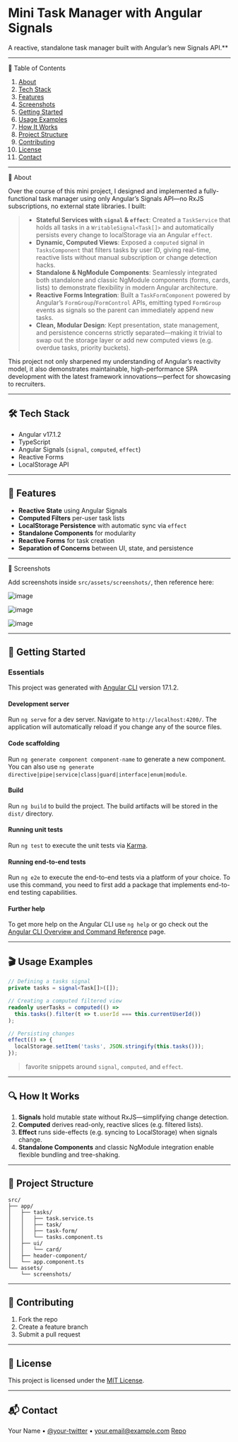 # Mini Task Manager with Angular Signals

A reactive, standalone task manager built with Angular’s new Signals API.**

---

🧩 Table of Contents

1. [About](#about)
2. [Tech Stack](#tech-stack)
3. [Features](#features)
4. [Screenshots](#screenshots)
5. [Getting Started](#getting-started)
6. [Usage Examples](#usage-examples)
7. [How It Works](#how-it-works)
8. [Project Structure](#project-structure)
9. [Contributing](#contributing)
10. [License](#license)
11. [Contact](#contact)

---

🐣 About

Over the course of this mini project, I designed and implemented a fully-functional task manager using only Angular’s Signals API—no RxJS subscriptions, no external state libraries. I built:
>
> * **Stateful Services with `signal` & `effect`**: Created a `TaskService` that holds all tasks in a `WritableSignal<Task[]>` and automatically persists every change to localStorage via an Angular `effect`.
> * **Dynamic, Computed Views**: Exposed a `computed` signal in `TasksComponent` that filters tasks by user ID, giving real-time, reactive lists without manual subscription or change detection hacks.
> * **Standalone & NgModule Components**: Seamlessly integrated both standalone and classic NgModule components (forms, cards, lists) to demonstrate flexibility in modern Angular architecture.
> * **Reactive Forms Integration**: Built a `TaskFormComponent` powered by Angular’s `FormGroup`/`FormControl` APIs, emitting typed `FormGroup` events as signals so the parent can immediately append new tasks.
> * **Clean, Modular Design**: Kept presentation, state management, and persistence concerns strictly separated—making it trivial to swap out the storage layer or add new computed views (e.g. overdue tasks, priority buckets).

This project not only sharpened my understanding of Angular’s reactivity model, it also demonstrates maintainable, high-performance SPA development with the latest framework innovations—perfect for showcasing to recruiters.

---

## 🛠 Tech Stack

* Angular v17.1.2
* TypeScript
* Angular Signals (`signal`, `computed`, `effect`)
* Reactive Forms
* LocalStorage API

---

## 🚀 Features

* **Reactive State** using Angular Signals
* **Computed Filters** per-user task lists
* **LocalStorage Persistence** with automatic sync via `effect`
* **Standalone Components** for modularity
* **Reactive Forms** for task creation
* **Separation of Concerns** between UI, state, and persistence

---

📸 Screenshots

Add screenshots inside `src/assets/screenshots/`, then reference here:

![image](https://github.com/user-attachments/assets/11f1a997-8df3-4538-874f-90cdab6d69b8)

![image](https://github.com/user-attachments/assets/ebbbcf5a-5f7f-4b99-aa37-c0ac53f41f4f)

![image](https://github.com/user-attachments/assets/1955ef54-0b7f-47ed-981f-23a237601aff)

---

## 🏁 Getting Started

### Essentials

This project was generated with [Angular CLI](https://github.com/angular/angular-cli) version 17.1.2.

#### Development server

Run `ng serve` for a dev server. Navigate to `http://localhost:4200/`. The application will automatically reload if you change any of the source files.

#### Code scaffolding

Run `ng generate component component-name` to generate a new component. You can also use `ng generate directive|pipe|service|class|guard|interface|enum|module`.

#### Build

Run `ng build` to build the project. The build artifacts will be stored in the `dist/` directory.

#### Running unit tests

Run `ng test` to execute the unit tests via [Karma](https://karma-runner.github.io).

#### Running end-to-end tests

Run `ng e2e` to execute the end-to-end tests via a platform of your choice. To use this command, you need to first add a package that implements end-to-end testing capabilities.

#### Further help

To get more help on the Angular CLI use `ng help` or go check out the [Angular CLI Overview and Command Reference](https://angular.io/cli) page.

---

## 🎬 Usage Examples

```ts
// Defining a tasks signal
private tasks = signal<Task[]>([]);

// Creating a computed filtered view
readonly userTasks = computed(() =>
  this.tasks().filter(t => t.userId === this.currentUserId())
);

// Persisting changes
effect(() => {
  localStorage.setItem('tasks', JSON.stringify(this.tasks()));
});
```

> favorite snippets around `signal`, `computed`, and `effect`.

---

## 🔍 How It Works

1. **Signals** hold mutable state without RxJS—simplifying change detection.
2. **Computed** derives read-only, reactive slices (e.g. filtered lists).
3. **Effect** runs side-effects (e.g. syncing to LocalStorage) when signals change.
4. **Standalone Components** and classic NgModule integration enable flexible bundling and tree-shaking.

---

## 📁 Project Structure

```plain
src/
├── app/
│   ├── tasks/
│   │   ├── task.service.ts
│   │   ├── task/
│   │   ├── task-form/
│   │   └── tasks.component.ts
│   ├── ui/
│   │   └── card/
│   ├── header-component/
│   └── app.component.ts
└── assets/
    └── screenshots/
```

---

## 🤝 Contributing

1. Fork the repo
2. Create a feature branch
3. Submit a pull request

---

## 📄 License

This project is licensed under the [MIT License](LICENSE).

---

## 📬 Contact

Your Name • [@your-twitter](https://twitter.com/your-handle) • [your.email@example.com](mailto:your.email@example.com)
[Repo](https://github.com/your-username/your-repo)
